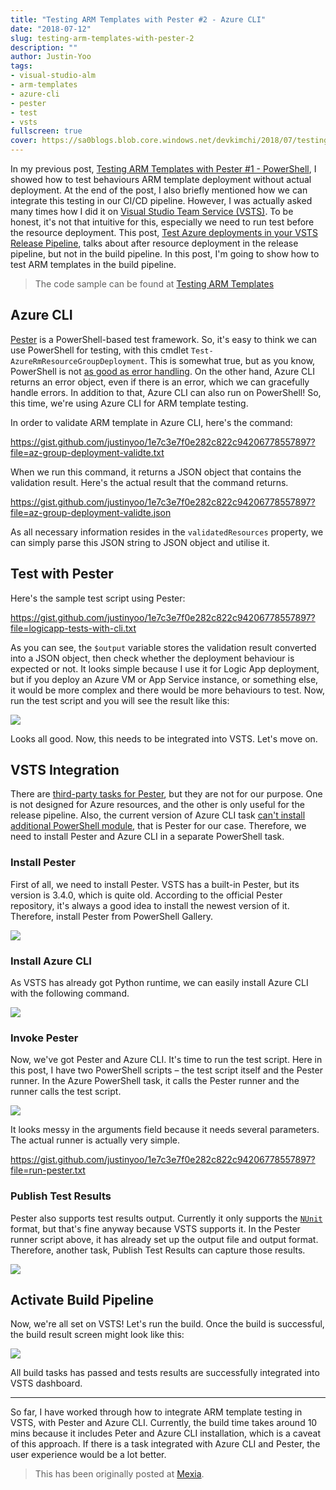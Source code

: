 ```yaml
---
title: "Testing ARM Templates with Pester #2 - Azure CLI"
date: "2018-07-12"
slug: testing-arm-templates-with-pester-2
description: ""
author: Justin-Yoo
tags:
- visual-studio-alm
- arm-templates
- azure-cli
- pester
- test
- vsts
fullscreen: true
cover: https://sa0blogs.blob.core.windows.net/devkimchi/2018/07/testing-arm-templates-with-pester-2-00.png
---
```


In my previous post, [Testing ARM Templates with Pester #1 - PowerShell](https://blog.mexia.com.au/testing-arm-templates-with-pester), I showed how to test behaviours ARM template deployment without actual deployment. At the end of the post, I also briefly mentioned how we can integrate this testing in our CI/CD pipeline. However, I was actually asked many times how I did it on [Visual Studio Team Service (VSTS)](https://visualstudio.com). To be honest, it's not that intuitive for this, especially we need to run test before the resource deployment. This post, [Test Azure deployments in your VSTS Release Pipeline](https://pgroene.wordpress.com/2017/09/08/test-azure-deployments-in-your-vsts-release-pipeline/), talks about after resource deployment in the release pipeline, but not in the build pipeline. In this post, I'm going to show how to test ARM templates in the build pipeline.

> The code sample can be found at [Testing ARM Templates](https://github.com/devkimchi/Testing-ARM-Templates)

## Azure CLI

[Pester](https://github.com/pester/Pester) is a PowerShell-based test framework. So, it's easy to think we can use PowerShell for testing, with this cmdlet `Test-AzureRmResourceGroupDeployment`. This is somewhat true, but as you know, PowerShell is not [as good as error handling](https://blog.kloud.com.au/2016/07/24/effective-error-hanalding-in-powershell-scripting/). On the other hand, Azure CLI returns an error object, even if there is an error, which we can gracefully handle errors. In addition to that, Azure CLI can also run on PowerShell! So, this time, we're using Azure CLI for ARM template testing.

In order to validate ARM template in Azure CLI, here's the command:

https://gist.github.com/justinyoo/1e7c3e7f0e282c822c94206778557897?file=az-group-deployment-validte.txt

When we run this command, it returns a JSON object that contains the validation result. Here's the actual result that the command returns.

https://gist.github.com/justinyoo/1e7c3e7f0e282c822c94206778557897?file=az-group-deployment-validte.json

As all necessary information resides in the `validatedResources` property, we can simply parse this JSON string to JSON object and utilise it.

## Test with Pester

Here's the sample test script using Pester:

https://gist.github.com/justinyoo/1e7c3e7f0e282c822c94206778557897?file=logicapp-tests-with-cli.txt

As you can see, the `$output` variable stores the validation result converted into a JSON object, then check whether the deployment behaviour is expected or not. It looks simple because I use it for Logic App deployment, but if you deploy an Azure VM or App Service instance, or something else, it would be more complex and there would be more behaviours to test. Now, run the test script and you will see the result like this:

![](https://sa0blogs.blob.core.windows.net/devkimchi/2018/07/testing-arm-templates-with-pester-2-01.png)

Looks all good. Now, this needs to be integrated into VSTS. Let's move on.

## VSTS Integration

There are [third-party tasks for Pester](https://marketplace.visualstudio.com/search?term=Pester&target=VSTS&category=All%20categories&sortBy=Relevance), but they are not for our purpose. One is not designed for Azure resources, and the other is only useful for the release pipeline. Also, the current version of Azure CLI task [can't install additional PowerShell module](https://github.com/Microsoft/vsts-tasks/issues/7655), that is Pester for our case. Therefore, we need to install Pester and Azure CLI in a separate PowerShell task.

### Install Pester

First of all, we need to install Pester. VSTS has a built-in Pester, but its version is 3.4.0, which is quite old. According to the official Pester repository, it's always a good idea to install the newest version of it. Therefore, install Pester from PowerShell Gallery.

![](https://sa0blogs.blob.core.windows.net/devkimchi/2018/07/testing-arm-templates-with-pester-2-02.png)

### Install Azure CLI

As VSTS has already got Python runtime, we can easily install Azure CLI with the following command.

![](https://sa0blogs.blob.core.windows.net/devkimchi/2018/07/testing-arm-templates-with-pester-2-03.png)

### Invoke Pester

Now, we've got Pester and Azure CLI. It's time to run the test script. Here in this post, I have two PowerShell scripts – the test script itself and the Pester runner. In the Azure PowerShell task, it calls the Pester runner and the runner calls the test script.

![](https://sa0blogs.blob.core.windows.net/devkimchi/2018/07/testing-arm-templates-with-pester-2-04.png)

It looks messy in the arguments field because it needs several parameters. The actual runner is actually very simple.

https://gist.github.com/justinyoo/1e7c3e7f0e282c822c94206778557897?file=run-pester.txt

### Publish Test Results

Pester also supports test results output. Currently it only supports the [`NUnit`](http://nunit.org/) format, but that's fine anyway because VSTS supports it. In the Pester runner script above, it has already set up the output file and output format. Therefore, another task, Publish Test Results can capture those results.

![](https://sa0blogs.blob.core.windows.net/devkimchi/2018/07/testing-arm-templates-with-pester-2-05.png)

## Activate Build Pipeline

Now, we're all set on VSTS! Let's run the build. Once the build is successful, the build result screen might look like this:

![](https://sa0blogs.blob.core.windows.net/devkimchi/2018/07/testing-arm-templates-with-pester-2-06.png)

All build tasks has passed and tests results are successfully integrated into VSTS dashboard.

* * *

So far, I have worked through how to integrate ARM template testing in VSTS, with Pester and Azure CLI. Currently, the build time takes around 10 mins because it includes Peter and Azure CLI installation, which is a caveat of this approach. If there is a task integrated with Azure CLI and Pester, the user experience would be a lot better.

> This has been originally posted at [Mexia](https://blog.mexia.com.au/testing-arm-templates-with-pester-2).
